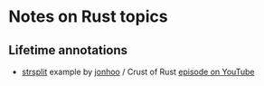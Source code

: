 # Notes on Rust topics

## Lifetime annotations
- [strsplit](https://gist.github.com/jonhoo/2a7fdcf79be03e51a5f95cd326f2a1e8) example by [jonhoo](https://github.com/jonhoo) / Crust of Rust [episode on YouTube](https://youtu.be/rAl-9HwD858)